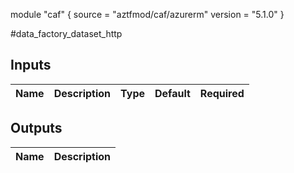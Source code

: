 module "caf" {
  source  = "aztfmod/caf/azurerm"
  version = "5.1.0"
}

#data_factory_dataset_http

## Inputs
| Name | Description | Type | Default | Required |
|------|-------------|------|---------|:--------:|



## Outputs
| Name | Description |
|------|-------------|
